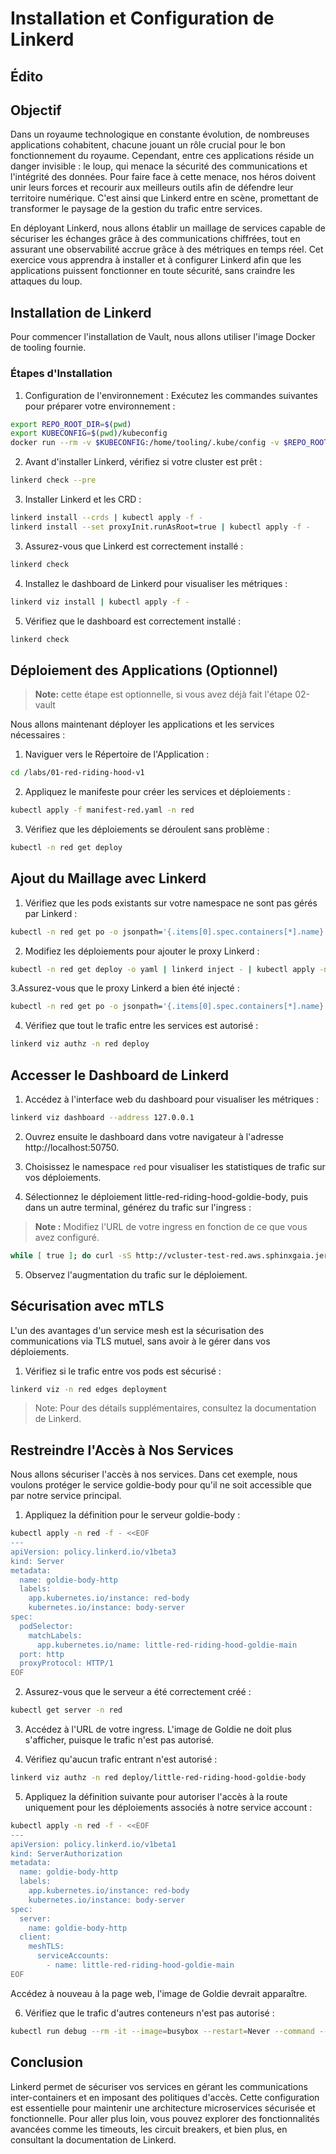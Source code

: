 # Installation et Configuration de Linkerd

## Édito

## Objectif
Dans un royaume technologique en constante évolution, de nombreuses applications cohabitent, chacune jouant un rôle 
crucial pour le bon fonctionnement du royaume. Cependant, entre ces applications réside un danger invisible : le loup, 
qui menace la sécurité des communications et l'intégrité des données. 
Pour faire face à cette menace, nos héros doivent unir leurs forces et recourir aux meilleurs outils afin de défendre 
leur territoire numérique. C'est ainsi que Linkerd entre en scène, promettant de transformer le paysage de la gestion 
du trafic entre services.

En déployant Linkerd, nous allons établir un maillage de services capable de sécuriser les échanges grâce à des 
communications chiffrées, tout en assurant une observabilité accrue grâce à des métriques en temps réel. Cet exercice 
vous apprendra à installer et à configurer Linkerd afin que les applications puissent fonctionner en toute sécurité, 
sans craindre les attaques du loup.

## Installation de Linkerd

Pour commencer l'installation de Vault, nous allons utiliser l'image Docker de tooling fournie.

### Étapes d'Installation
1. Configuration de l'environnement :
Exécutez les commandes suivantes pour préparer votre environnement :

```bash
export REPO_ROOT_DIR=$(pwd)
export KUBECONFIG=$(pwd)/kubeconfig
docker run --rm -v $KUBECONFIG:/home/tooling/.kube/config -v $REPO_ROOT_DIR/labs:/labs -it ghcr.io/ddrugeon/little-red-riding-hood-tooling:latest
```

2. Avant d'installer Linkerd, vérifiez si votre cluster est prêt :

```bash
linkerd check --pre
```

3. Installer Linkerd et les CRD :

```bash
linkerd install --crds | kubectl apply -f -
linkerd install --set proxyInit.runAsRoot=true | kubectl apply -f -
```

3. Assurez-vous que Linkerd est correctement installé :

```bash
linkerd check
```

4. Installez le dashboard de Linkerd pour visualiser les métriques :

```bash
linkerd viz install | kubectl apply -f -
```

5. Vérifiez que le dashboard est correctement installé :

```bash
linkerd check
```

## Déploiement des Applications (Optionnel)

> **Note:** 
> cette étape est optionnelle, si vous avez déjà fait l'étape 02-vault

Nous allons maintenant déployer les applications et les services nécessaires :

1. Naviguer vers le Répertoire de l'Application :

```bash
cd /labs/01-red-riding-hood-v1
```

2. Appliquez le manifeste pour créer les services et déploiements :

```bash
kubectl apply -f manifest-red.yaml -n red
```

3. Vérifiez que les déploiements se déroulent sans problème :

```bash
kubectl -n red get deploy
```

## Ajout du Maillage avec Linkerd

1. Vérifiez que les pods existants sur votre namespace ne sont pas gérés par Linkerd :

```bash
kubectl -n red get po -o jsonpath='{.items[0].spec.containers[*].name}'
```

2. Modifiez les déploiements pour ajouter le proxy Linkerd :

```bash
kubectl -n red get deploy -o yaml | linkerd inject - | kubectl apply -n red -f -
```

3.Assurez-vous que le proxy Linkerd a bien été injecté :

```bash
kubectl -n red get po -o jsonpath='{.items[0].spec.containers[*].name}' | grep linkerd-proxy
```

4. Vérifiez que tout le trafic entre les services est autorisé :

```bash
linkerd viz authz -n red deploy
```

## Accesser le Dashboard de Linkerd

1. Accédez à l'interface web du dashboard pour visualiser les métriques :

```bash
linkerd viz dashboard --address 127.0.0.1
```

2. Ouvrez ensuite le dashboard dans votre navigateur à l'adresse http://localhost:50750.

3. Choisissez le namespace `red` pour visualiser les statistiques de trafic sur vos déploiements.

4. Sélectionnez le déploiement little-red-riding-hood-goldie-body, puis dans un autre terminal, 
générez du trafic sur l'ingress :

> **Note :** Modifiez l'URL de votre ingress en fonction de ce que vous avez configuré.

```bash
while [ true ]; do curl -sS http://vcluster-test-red.aws.sphinxgaia.jeromemasson.fr > /dev/null ; done;
```
5. Observez l'augmentation du trafic sur le déploiement.

## Sécurisation avec mTLS

L'un des avantages d'un service mesh est la sécurisation des communications via TLS mutuel, sans avoir à 
le gérer dans vos déploiements.

1. Vérifiez si le trafic entre vos pods est sécurisé :

```bash
linkerd viz -n red edges deployment
```

> Note: Pour des détails supplémentaires, consultez la documentation de Linkerd.

## Restreindre l'Accès à Nos Services

Nous allons sécuriser l'accès à nos services. Dans cet exemple, nous voulons protéger le service goldie-body pour 
qu'il ne soit accessible que par notre service principal.

1. Appliquez la définition pour le serveur goldie-body :

```bash
kubectl apply -n red -f - <<EOF
---
apiVersion: policy.linkerd.io/v1beta3
kind: Server
metadata:
  name: goldie-body-http
  labels:
    app.kubernetes.io/instance: red-body
    kubernetes.io/instance: body-server
spec:
  podSelector:
    matchLabels:
      app.kubernetes.io/name: little-red-riding-hood-goldie-main
  port: http
  proxyProtocol: HTTP/1
EOF
```

2. Assurez-vous que le serveur a été correctement créé :

```bash
kubectl get server -n red
```

3. Accédez à l'URL de votre ingress. L'image de Goldie ne doit plus s'afficher, puisque le trafic n'est pas autorisé.

4. Vérifiez qu'aucun trafic entrant n'est autorisé :

```bash
linkerd viz authz -n red deploy/little-red-riding-hood-goldie-body
```
5. Appliquez la définition suivante pour autoriser l'accès à la route uniquement pour les déploiements associés à 
notre service account :

```bash
kubectl apply -n red -f - <<EOF
---
apiVersion: policy.linkerd.io/v1beta1
kind: ServerAuthorization
metadata:
  name: goldie-body-http
  labels:
    app.kubernetes.io/instance: red-body
    kubernetes.io/instance: body-server
spec:
  server:
    name: goldie-body-http
  client:
    meshTLS:
      serviceAccounts:
        - name: little-red-riding-hood-goldie-main
EOF
```

Accédez à nouveau à la page web, l'image de Goldie devrait apparaître.

6. Vérifiez que le trafic d'autres conteneurs n'est pas autorisé :

```bash
kubectl run debug --rm -it --image=busybox --restart=Never --command -- wget goldie-body.red.svc.cluster.local:9007/images/body.svg
```

## Conclusion
Linkerd permet de sécuriser vos services en gérant les communications inter-containers et en imposant des politiques 
d'accès. Cette configuration est essentielle pour maintenir une architecture microservices sécurisée et fonctionnelle. 
Pour aller plus loin, vous pouvez explorer des fonctionnalités avancées comme les timeouts, les circuit breakers, 
et bien plus, en consultant la documentation de Linkerd.